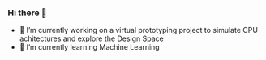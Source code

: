 ### Hi there 👋
- 🔭 I’m currently working on a virtual prototyping project to simulate CPU achitectures and explore the Design Space
- 🌱 I’m currently learning Machine Learning

<!--
**LaBuche91/LaBuche91** is a ✨ _special_ ✨ repository because its `README.md` (this file) appears on your GitHub profile.

Here are some ideas to get you started:

- 🔭 I’m currently working on ...
- 🌱 I’m currently learning ...
- 👯 I’m looking to collaborate on ...
- 🤔 I’m looking for help with ...
- 💬 Ask me about ...
- 📫 How to reach me: ...
- 😄 Pronouns: ...
- ⚡ Fun fact: ...
-->
